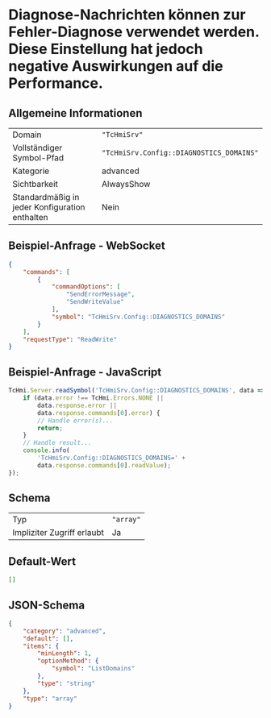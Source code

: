 # Diagnose-Nachrichten können zur Fehler-Diagnose verwendet werden. Diese Einstellung hat jedoch negative Auswirkungen auf die Performance.

## Allgemeine Informationen

|  |  |
| - | - |
| Domain | `"TcHmiSrv"` |
| Vollständiger Symbol-Pfad | `"TcHmiSrv.Config::DIAGNOSTICS_DOMAINS"` |
| Kategorie | advanced |
| Sichtbarkeit | AlwaysShow |
| Standardmäßig in jeder Konfiguration enthalten | Nein |

## Beispiel-Anfrage - WebSocket

```json
{
    "commands": [
        {
            "commandOptions": [
                "SendErrorMessage",
                "SendWriteValue"
            ],
            "symbol": "TcHmiSrv.Config::DIAGNOSTICS_DOMAINS"
        }
    ],
    "requestType": "ReadWrite"
}
```

## Beispiel-Anfrage - JavaScript

```javascript
TcHmi.Server.readSymbol('TcHmiSrv.Config::DIAGNOSTICS_DOMAINS', data => {
    if (data.error !== TcHmi.Errors.NONE ||
        data.response.error ||
        data.response.commands[0].error) {
        // Handle error(s)...
        return;
    }
    // Handle result...
    console.info(
        'TcHmiSrv.Config::DIAGNOSTICS_DOMAINS=' +
        data.response.commands[0].readValue);
});
```

## Schema

|  |  |
| - | - |
| Typ | `"array"` |
| Impliziter Zugriff erlaubt | Ja |

## Default-Wert

```json
[]
```

## JSON-Schema

```json
{
    "category": "advanced",
    "default": [],
    "items": {
        "minLength": 1,
        "optionMethod": {
            "symbol": "ListDomains"
        },
        "type": "string"
    },
    "type": "array"
}
```
